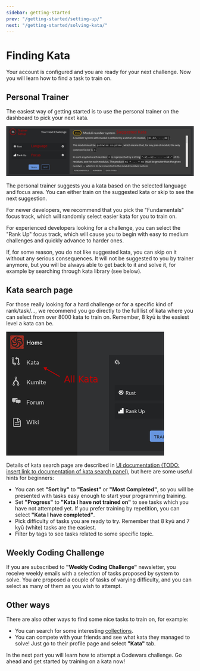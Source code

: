 ```yaml
---
sidebar: getting-started
prev: "/getting-started/setting-up/"
next: "/getting-started/solving-kata/"
---
```


# Finding Kata

Your account is configured and you are ready for your next challenge. Now you will learn how to find a task to train on.

## Personal Trainer

The easiest way of getting started is to use the personal trainer on the dashboard to pick your next kata.

![training routines](./img/finding-kata_01_training-routines.png)

The personal trainer suggests you a kata based on the selected language and focus area. You can either train on the suggested kata or skip to see the next suggestion.

For newer developers, we recommend that you pick the "Fundamentals" focus track, which will randomly select easier kata for you to train on.

For experienced developers looking for a challenge, you can select the "Rank Up" focus track, which will cause you to begin with easy to medium challenges and quickly advance to harder ones.

If, for some reason, you do not like suggested kata, you can skip on it without any serious consequences. It will not be suggested to you by trainer anymore, but you will be always able to get back to it and solve it, for example by searching through kata library (see below).

## Kata search page

For those really looking for a hard challenge or for a specific kind of rank/task/..., we recommend you go directly to the full list of kata where you can select from over 8000 kata to train on. Remember, 8 kyū is the easiest level a kata can be.

![sidebar](./img/finding-kata_02_sidebar.png)

Details of kata search page are described in [UI documentation (TODO: insert link to documentation of kata search panel)](), but here are some useful hints for beginners:

- You can set **"Sort by"** to **"Easiest"** or **"Most Completed"**, so you will be presented with tasks easy enough to start your programming training.
- Set **"Progress"** to **"Kata I have not trained on"** to see tasks which you have not attempted yet. If you prefer training by repetition, you can select **"Kata I have completed"**.
- Pick difficulty of tasks you are ready to try. Remember that 8 kyū and 7 kyū (white) tasks are the easiest.
- Filter by tags to see tasks related to some specific topic.

## Weekly Coding Challenge

If you are subscribed to **"Weekly Coding Challenge"** newsletter, you receive weekly emails with a selection of tasks proposed by system to solve. You are proposed a couple of tasks of varying difficulty, and you can select as many of them as you wish to attempt.

## Other ways

There are also other ways to find some nice tasks to train on, for example:

- You can search for some interesting [collections](https://www.codewars.com/collections).
- You can compete with your friends and see what kata they managed to solve! Just go to their profile page and select **"Kata"** tab.

In the next part you will learn how to attempt a Codewars challenge. Go ahead and get started by training on a kata now!
